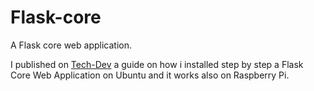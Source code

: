 # Flask-core
A Flask core web application.

I published on [Tech-Dev](https://tech-dev.xyz/web-development/flask-core/) a guide on how i installed step by step a Flask Core Web Application on Ubuntu and it works also on Raspberry Pi.
